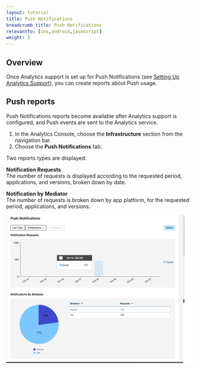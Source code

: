 ```yaml
---
layout: tutorial
title: Push Notifications
breadcrumb_title: Push Notifications
relevantTo: [ios,android,javascript]
weight: 5
---
```

<!-- NLS_CHARSET=UTF-8 -->
## Overview
Once Analytics support is set up for Push Notifications  (see [Setting Up Analytics Support](../../../notifications/analytics/)), you can create reports about Push usage.

## Push reports
Push Notifications reports become available after Analytics support is configured, and Push events are sent to the Analytics service.

1. In the Analytics Console, choose the **Infrastructure** section from the navigation bar.
2. Choose the **Push Notifications** tab.

Two reports types are displayed:

**Notification Requests**  
The number of requests is displayed according to the requested period, applications, and versions, broken down by date.

**Notification by Mediator**  
The number of requests is broken down by app platform, for the requested period, applications, and versions.

![Push Notification reports](pushNotifications.png)
